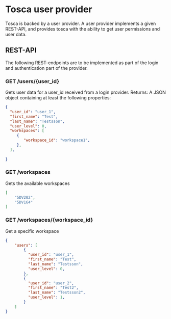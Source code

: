 # Tosca user provider

Tosca is backed by a user provider. A user provider implements
a given REST-API, and provides tosca with the ability to get user permissions
and user data. 


## REST-API
The following REST-endpoints are to be implemented as part of the login and
authentication part of the provider.

### GET /users/{user\_id}
Gets user data for a user\_id received from a login provider.
Returns: A JSON object containing at least the following properties:
```json
{ 
  "user_id": "user_1",
  "first_name": "Test",
  "last_name": "Testsson",
  "user_level": 0,
  "workspaces": [
     {
        "workspace_id": "workspace1",
     },
  ],
      
}
```

### GET /workspaces
Gets the available workspaces
```json
[ 
    "5DV202",
    "5DV164"
]
```

### GET /workspaces/{workspace\_id}
Get a specific workspace

```json
{
    "users": [
        { 
          "user_id": "user_1",
          "first_name": "Test",
          "last_name": "Testsson",
          "user_level": 0,
        },
        { 
          "user_id": "user_2",
          "first_name": "Test2",
          "last_name": "Testsson2",
          "user_level": 1,
        }
    ]
}
```
